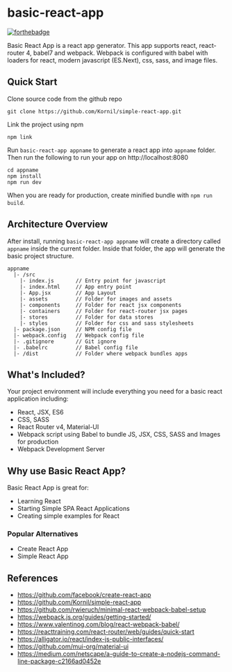 
# basic-react-app

[![forthebadge](https://forthebadge.com/images/badges/built-with-love.svg)](https://forthebadge.com)

Basic React App is a react app generator. This app supports react, react-router 4, babel7 and webpack. Webpack is configured with babel with loaders for react, modern javascript (ES.Next), css, sass, and image files.

## Quick Start

Clone source code from the github repo

``` git clone https://github.com/Kornil/simple-react-app.git ```

Link the project using npm

``` npm link ```

Run `basic-react-app appname` to generate a react app into `appname` folder. 
Then run the following to run your app on http://localhost:8080 

``` 
cd appname
npm install
npm run dev
```

When you are ready for production, create minified bundle with `npm run build`.

## Architecture Overview

After install, running `basic-react-app appname` will create a directory called `appname` inside the current folder. Inside that folder, the app will generate the basic project structure.

```
appname
  |- /src
    |- index.js       // Entry point for javascript
    |- index.html     // App entry point 
    |- App.jsx        // App Layout
    |- assets         // Folder for images and assets
    |- components     // Folder for react jsx components
    |- containers     // Folder for react-router jsx pages  
    |- stores         // Folder for data stores
    |- styles         // Folder for css and sass stylesheets
  |- package.json     // NPM config file
  |- webpack.config   // Webpack config file
  |- .gitignore       // Git ignore
  |- .babelrc         // Babel config file
  |- /dist            // Folder where webpack bundles apps
  ```

## What's Included?

Your project environment will include everything you need for a basic react application including:

* React, JSX, ES6
* CSS, SASS
* React Router v4, Material-UI 
* Webpack script using Babel to bundle JS, JSX, CSS, SASS and Images for production 
* Webpack Development Server 

## Why use Basic React App?

Basic React App is great for:

* Learning React
* Starting Simple SPA React Applications
* Creating simple examples for React

### Popular Alternatives

* Create React App
* Simple React App

## References 

* https://github.com/facebook/create-react-app
* https://github.com/Kornil/simple-react-app
* https://github.com/rwieruch/minimal-react-webpack-babel-setup
* https://webpack.js.org/guides/getting-started/
* https://www.valentinog.com/blog/react-webpack-babel/
* https://reacttraining.com/react-router/web/guides/quick-start
* https://alligator.io/react/index-js-public-interfaces/
* https://github.com/mui-org/material-ui
* https://medium.com/netscape/a-guide-to-create-a-nodejs-command-line-package-c2166ad0452e
